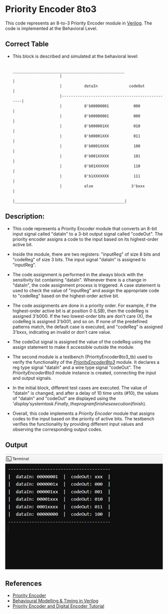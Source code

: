 # Priority Encoder 8to3

   This code represents an 8-to-3 Priority Encoder module in [Verilog](https://en.wikipedia.org/wiki/Verilog#:~:text=Verilog%2C%20standardized%20as%20IEEE%201364,register%2Dtransfer%20level%20of%20abstraction.). The code is implemented at the Behavioral Level.

## Correct Table

   * This block is described and simulated at the behavioral level:

                              __________________________________________________
                              |                                                 |
                              |          dataIn              codeOut            |
                              |-------------------------------------------------|
                              |          8'b00000001           000              |
                              |          8'b00000001           000              |
                              |          8'b000001XX           010              |
                              |          8'b00001XXX           011              |
                              |          8'b0001XXXX           100              |
                              |          8'b001XXXXX           101              |
                              |          8'b01XXXXXX           110              |
                              |          8'b1XXXXXXX           111              |
                              |          else                 3'bxxx            |
                              |_________________________________________________|
                              
## Description:
	
   * This code represents a Priority Encoder module that converts an 8-bit input signal called 
   "dataIn" to a 3-bit output signal called "codeOut". 
   The priority encoder assigns a code to the input based on its highest-order active bit.

   * Inside the module, there are two registers: "inputReg" of size 8 bits and "codeReg" of size 3 bits.
   The input signal "dataIn" is assigned to "inputReg". 

   * The code assignment is performed in the always block with the sensitivity list containing "dataIn". 
   Whenever there is a change in "dataIn", the code assignment process is triggered. 
   A case statement is used to check the value of "inputReg" and assign the appropriate code to 
   "codeReg" based on the highest-order active bit.

   * The code assignments are done in a priority order.
   For example, if the highest-order active bit is at position 0 (LSB), then the codeReg is assigned 3'b000. 
   If the two lowest-order bits are don't care (X), the codeReg is assigned 3'b001, and so on.
   If none of the predefined patterns match, the default case is executed, and "codeReg" is assigned 3'bxxx,
   indicating an invalid or don't care value.

   * The codeOut signal is assigned the value of the codeReg using the assign statement to make it accessible outside the module.

   * The second module is a testbench (PriorityEncoder8to3_tb) used to verify the functionality of the 
   [*PriorityEncoder8to3*](Priority%20Encoder%208to3/PriorityEncoder8to3.v) module. It declares a reg type signal "dataIn" and a wire type signal "codeOut". 
   The *PriorityEncoder8to3* module instance is created, connecting the input and output signals.

   * In the initial block, different test cases are executed.
   The value of "dataIn" is changed, and after a delay of 10 time units (#10), the values of "dataIn" and "codeOut"
   are displayed using the '$display' system task. Finally, the program finishes execution ($finish).

   * Overall, this code implements a *Priority Encoder* module that assigns codes to the input based on the priority of active bits. 
   The testbench verifies the functionality by providing different input values and observing the corresponding output codes.

## Output

![Priority Encoder](Priority%20Encoder%208to3/Output.png)

## References

   * [Priority Encoder](https://en.wikipedia.org/wiki/Priority_encoder)
   * [Behavioural Modelling & Timing in Verilog](https://www.tutorialspoint.com/vlsi_design/behavioural_modelling_timing_control_in_verilog.htm)
   * [Priority Encoder and Digital Encoder Tutorial](https://www.electronics-tutorials.ws/combination/comb_4.html)